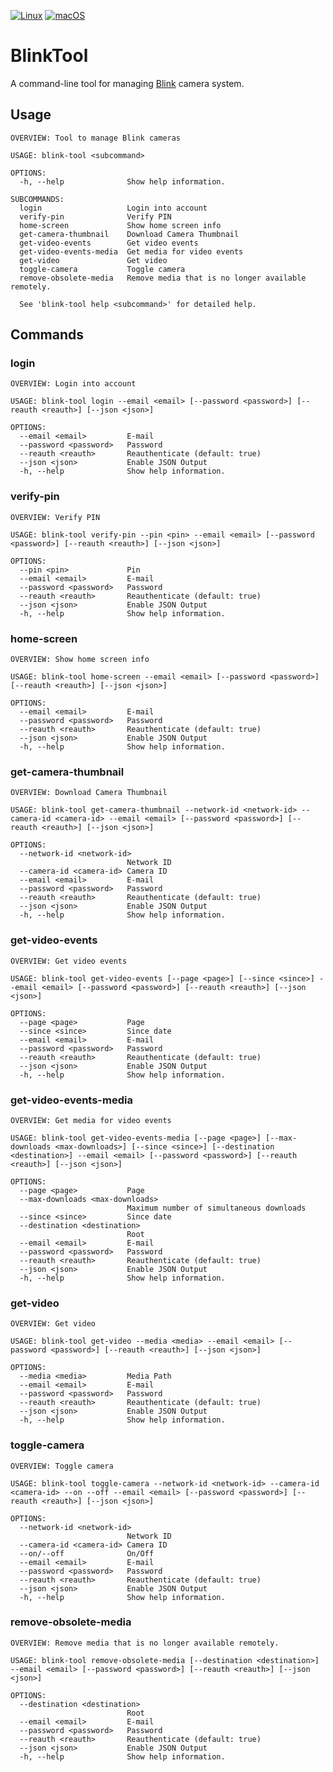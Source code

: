 [//]: # (DON'T MODIFY: This file is generated from template at "./Building/Templates/README-template.md".)

[![Linux][gh-linux-badge]][gh-linux-actions]
[![macOS][gh-macos-badge]][gh-macos-actions]

# BlinkTool

A command-line tool for managing [Blink](https://blinkforhome.com) camera system.

[gh-linux-actions]: https://github.com/grigorye/BlinkTool/actions?query=workflow%3ALinux
[gh-macos-actions]: https://github.com/grigorye/BlinkTool/actions?query=workflow%3AmacOS
[gh-linux-badge]: https://github.com/grigorye/BlinkTool/workflows/Linux/badge.svg
[gh-macos-badge]: https://github.com/grigorye/BlinkTool/workflows/macOS/badge.svg

[//]: # (Usage.md)

## Usage
```
OVERVIEW: Tool to manage Blink cameras

USAGE: blink-tool <subcommand>

OPTIONS:
  -h, --help              Show help information.

SUBCOMMANDS:
  login                   Login into account
  verify-pin              Verify PIN
  home-screen             Show home screen info
  get-camera-thumbnail    Download Camera Thumbnail
  get-video-events        Get video events
  get-video-events-media  Get media for video events
  get-video               Get video
  toggle-camera           Toggle camera
  remove-obsolete-media   Remove media that is no longer available remotely.

  See 'blink-tool help <subcommand>' for detailed help.
```

## Commands
### login

```
OVERVIEW: Login into account

USAGE: blink-tool login --email <email> [--password <password>] [--reauth <reauth>] [--json <json>]

OPTIONS:
  --email <email>         E-mail
  --password <password>   Password
  --reauth <reauth>       Reauthenticate (default: true)
  --json <json>           Enable JSON Output
  -h, --help              Show help information.
```
### verify-pin

```
OVERVIEW: Verify PIN

USAGE: blink-tool verify-pin --pin <pin> --email <email> [--password <password>] [--reauth <reauth>] [--json <json>]

OPTIONS:
  --pin <pin>             Pin
  --email <email>         E-mail
  --password <password>   Password
  --reauth <reauth>       Reauthenticate (default: true)
  --json <json>           Enable JSON Output
  -h, --help              Show help information.
```
### home-screen

```
OVERVIEW: Show home screen info

USAGE: blink-tool home-screen --email <email> [--password <password>] [--reauth <reauth>] [--json <json>]

OPTIONS:
  --email <email>         E-mail
  --password <password>   Password
  --reauth <reauth>       Reauthenticate (default: true)
  --json <json>           Enable JSON Output
  -h, --help              Show help information.
```
### get-camera-thumbnail

```
OVERVIEW: Download Camera Thumbnail

USAGE: blink-tool get-camera-thumbnail --network-id <network-id> --camera-id <camera-id> --email <email> [--password <password>] [--reauth <reauth>] [--json <json>]

OPTIONS:
  --network-id <network-id>
                          Network ID
  --camera-id <camera-id> Camera ID
  --email <email>         E-mail
  --password <password>   Password
  --reauth <reauth>       Reauthenticate (default: true)
  --json <json>           Enable JSON Output
  -h, --help              Show help information.
```
### get-video-events

```
OVERVIEW: Get video events

USAGE: blink-tool get-video-events [--page <page>] [--since <since>] --email <email> [--password <password>] [--reauth <reauth>] [--json <json>]

OPTIONS:
  --page <page>           Page
  --since <since>         Since date
  --email <email>         E-mail
  --password <password>   Password
  --reauth <reauth>       Reauthenticate (default: true)
  --json <json>           Enable JSON Output
  -h, --help              Show help information.
```
### get-video-events-media

```
OVERVIEW: Get media for video events

USAGE: blink-tool get-video-events-media [--page <page>] [--max-downloads <max-downloads>] [--since <since>] [--destination <destination>] --email <email> [--password <password>] [--reauth <reauth>] [--json <json>]

OPTIONS:
  --page <page>           Page
  --max-downloads <max-downloads>
                          Maximum number of simultaneous downloads
  --since <since>         Since date
  --destination <destination>
                          Root
  --email <email>         E-mail
  --password <password>   Password
  --reauth <reauth>       Reauthenticate (default: true)
  --json <json>           Enable JSON Output
  -h, --help              Show help information.
```
### get-video

```
OVERVIEW: Get video

USAGE: blink-tool get-video --media <media> --email <email> [--password <password>] [--reauth <reauth>] [--json <json>]

OPTIONS:
  --media <media>         Media Path
  --email <email>         E-mail
  --password <password>   Password
  --reauth <reauth>       Reauthenticate (default: true)
  --json <json>           Enable JSON Output
  -h, --help              Show help information.
```
### toggle-camera

```
OVERVIEW: Toggle camera

USAGE: blink-tool toggle-camera --network-id <network-id> --camera-id <camera-id> --on --off --email <email> [--password <password>] [--reauth <reauth>] [--json <json>]

OPTIONS:
  --network-id <network-id>
                          Network ID
  --camera-id <camera-id> Camera ID
  --on/--off              On/Off
  --email <email>         E-mail
  --password <password>   Password
  --reauth <reauth>       Reauthenticate (default: true)
  --json <json>           Enable JSON Output
  -h, --help              Show help information.
```
### remove-obsolete-media

```
OVERVIEW: Remove media that is no longer available remotely.

USAGE: blink-tool remove-obsolete-media [--destination <destination>] --email <email> [--password <password>] [--reauth <reauth>] [--json <json>]

OPTIONS:
  --destination <destination>
                          Root
  --email <email>         E-mail
  --password <password>   Password
  --reauth <reauth>       Reauthenticate (default: true)
  --json <json>           Enable JSON Output
  -h, --help              Show help information.
```
